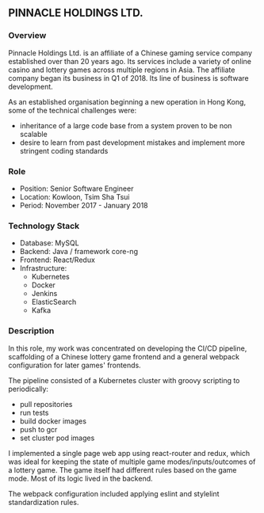 ## PINNACLE HOLDINGS LTD.

<a name="overview"></a>
### Overview
Pinnacle Holdings Ltd. is an affiliate of a Chinese gaming service company established over than 20 years ago.  Its services include a variety of online casino and lottery games across multiple regions in Asia.  The affiliate company began its business in Q1 of 2018.  Its line of business is software development.  

As an established organisation beginning a new operation in Hong Kong, some of the technical challenges were:
- inheritance of a large code base from a system proven to be non scalable
- desire to learn from past development mistakes and implement more stringent coding standards

<a name="role"></a>
### Role
- Position: Senior Software Engineer
- Location: Kowloon, Tsim Sha Tsui
- Period: November 2017 - January 2018

<a name="stack"></a>
### Technology Stack
- Database: MySQL
- Backend: Java / framework core-ng
- Frontend: React/Redux
- Infrastructure: 
	- Kubernetes
	- Docker
	- Jenkins
	- ElasticSearch
	- Kafka

<a name="description"></a>
### Description
In this role, my work was concentrated on developing the CI/CD pipeline, scaffolding of a Chinese lottery game frontend and a general webpack configuration for later games' frontends. 

The pipeline consisted of a Kubernetes cluster with groovy scripting to periodically: 
- pull repositories
- run tests 
- build docker images
- push to gcr
- set cluster pod images

I implemented a single page web app using react-router and redux, which was ideal for keeping the state of multiple game modes/inputs/outcomes of a lottery game.  The game itself had different rules based on the game mode.  Most of its logic lived in the backend.  

The webpack configuration included applying eslint and stylelint standardization rules.

<a name="reasonforleaving"></a>
<!-- ### Reason For Leaving
The language barrier with the Products team based in the Philippines (Mandarin only) was too big to continue leading the frontend development.
 -->
